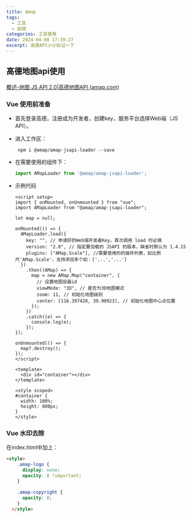 ```yaml
---
title: Amap
tags:
  - 工具
  - 前端
categories: 工具使用
date: 2024-04-08 17:39:27
excerpt: 高德API小小标记一下
---
```


## 高德地图api使用

[概述-地图 JS API 2.0|高德地图API (amap.com)](https://lbs.amap.com/api/javascript-api-v2/summary)

### Vue 使用前准备

+ 首先登录高德，注册成为开发者，创建key，服务平台选择Web端（JS API）。

+ 进入工作区：

  ```shell
   npm i @amap/amap-jsapi-loader --save
  ```

+ 在需要使用的组件下：

  ```js
  import AMapLoader from '@amap/amap-jsapi-loader';
  ```

+ 示例代码

  ```vue
  <script setup>
  import { onMounted, onUnmounted } from "vue";
  import AMapLoader from "@amap/amap-jsapi-loader";
  
  let map = null;
  
  onMounted(() => {
    AMapLoader.load({
      key: "", // 申请好的Web端开发者Key，首次调用 load 时必填
      version: "2.0", // 指定要加载的 JSAPI 的版本，缺省时默认为 1.4.15
      plugins: ["AMap.Scale"], //需要使用的的插件列表，如比例尺'AMap.Scale'，支持添加多个如：['...','...']
    })
      .then((AMap) => {
        map = new AMap.Map("container", {
          // 设置地图容器id
          viewMode: "3D", // 是否为3D地图模式
          zoom: 11, // 初始化地图级别
          center: [116.397428, 39.90923], // 初始化地图中心点位置
        });
      })
      .catch((e) => {
        console.log(e);
      });
  });
  
  onUnmounted(() => {
    map?.destroy();
  });
  </script>
  
  <template>
    <div id="container"></div>
  </template>
  
  <style scoped>
  #container {
    width: 100%;
    height: 800px;
  }
  </style>
  ```

### Vue 水印去除

在index.html中加上：

```html
<style>
    .amap-logo {
      display: none;
      opacity: 0 !important;
    }
  
    .amap-copyright {
      opacity: 0;
    }
  </style>
```

